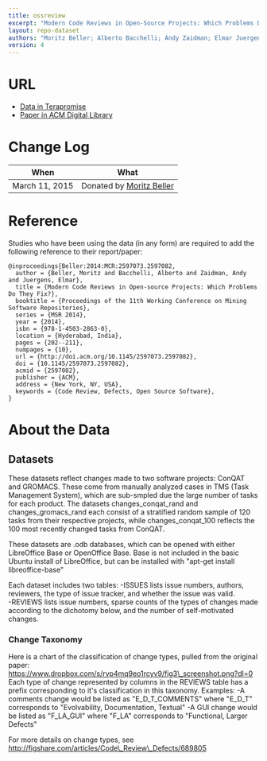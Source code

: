 ```yaml
---
title: ossreview
excerpt: "Modern Code Reviews in Open-Source Projects: Which Problems Do They Fix?"
layout: repo-dataset
authors: "Moritz Beller; Alberto Bacchelli; Andy Zaidman; Elmar Juergens"
version: 4
---
```



# URL

  * [Data in Terapromise](https://terapromise.csc.ncsu.edu:8443/svn/repo/issues/ossreview)
  * [Paper in ACM Digital Library](http://dl.acm.org/citation.cfm?id=2597082)

# Change Log

When | What
---- | ----
March 11, 2015 | Donated by [Moritz Beller](/repo/people/data-donors/promise4.html)


# Reference

Studies who have been using the data (in any form) are required to add the following reference to their report/paper:

    @inproceedings{Beller:2014:MCR:2597073.2597082,
      author = {Beller, Moritz and Bacchelli, Alberto and Zaidman, Andy and Juergens, Elmar},
      title = {Modern Code Reviews in Open-source Projects: Which Problems Do They Fix?},
      booktitle = {Proceedings of the 11th Working Conference on Mining Software Repositories},
      series = {MSR 2014},
      year = {2014},
      isbn = {978-1-4503-2863-0},
      location = {Hyderabad, India},
      pages = {202--211},
      numpages = {10},
      url = {http://doi.acm.org/10.1145/2597073.2597082},
      doi = {10.1145/2597073.2597082},
      acmid = {2597082},
      publisher = {ACM},
      address = {New York, NY, USA},
      keywords = {Code Review, Defects, Open Source Software},
    }

# About the Data

## Datasets
These datasets reflect changes made to two software projects: ConQAT and GROMACS. These come from manually analyzed cases in TMS (Task Management System), which are sub-smpled due the large number of tasks for each product. The datasets changes\_conqat\_rand and changes\_gromacs\_rand each consist of a stratified random sample of 120 tasks from their respective projects, while changes\_conqat\_100 reflects the 100 most recently changed tasks from ConQAT.

These datasets are .odb databases, which can be opened with either LibreOffice Base or OpenOffice Base. Base is not included in the basic Ubuntu install of LibreOffice, but can be installed with "apt-get install libreoffice-base"

Each dataset includes two tables:
-ISSUES lists issue numbers, authors, reviewers, the type of issue tracker, and whether the issue was valid.  
-REVIEWS lists issue numbers, sparse counts of the types of changes made according to the dichotomy below, and the number of self-motivated changes.

### Change Taxonomy
Here is a chart of the classification of change types, pulled from the original paper:
https://www.dropbox.com/s/rvp4mq9eo1rcyv9/fig3\_screenshot.png?dl=0
Each type of change represented by columns in the REVIEWS table has a prefix corresponding to it's classification in this taxonomy.
Examples:
-A comments change would be listed as "E\_D\_T\_COMMENTS" where "E\_D\_T" corresponds to "Evolvability, Documentation, Textual"
-A GUI change would be listed as "F\_LA\_GUI" where "F\_LA" corresponds to "Functional, Larger Defects"

For more details on change types, see http://figshare.com/articles/Code\_Review\_Defects/689805
